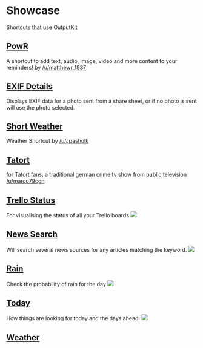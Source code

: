 # Showcase

Shortcuts that use OutputKit


## [PowR](https://routinehub.co/shortcut/1430)
A shortcut to add text, audio, image, video and more content to your reminders! by [/u/matthewr_1987](https://www.reddit.com/user/matthewr_1987)

## [EXIF Details](https://routinehub.co/shortcut/913)
Displays EXIF data for a photo sent from a share sheet, or if no photo is sent will use the photo selected.

## [Short Weather](https://routinehub.co/shortcut/1469)
Weather Shortcut by [/u/Jpasholk](https://www.reddit.com/user/Jpasholk)

## [Tatort](https://www.reddit.com/r/shortcuts/comments/9ze26m/tatort_viewer/)
for Tatort fans, a traditional german crime tv show from public television [/u/marco79cgn](https://www.reddit.com/user/marco79cgn)

## [Trello Status](https://routinehub.co/shortcut/1243)
For visualising the status of all your Trello boards
![](i-VBORw0-KGgo-AAAANSUh-EUg-AABS0-AAAo4-CAYAAAC8-Jo-K-AAABgml-DQ1-Bz-Ukd-CIEl-FQz-Yx-OTY2-LTIu-2.png)

## [News Search](https://routinehub.co/shortcut/836) 
Will search several news sources for any articles matching the keyword.
![](/showcase/Image-2.png)


## [Rain](https://routinehub.co/shortcut/1222)
Check the probability of rain for the day
![](/showcase/IMG-0716.jpg)

## [Today](https://routinehub.co/shortcut/1627)
How things are looking for today and the days ahead.
![](/showcase/image.png)

## [Weather](https://routinehub.co/shortcut/1630)
